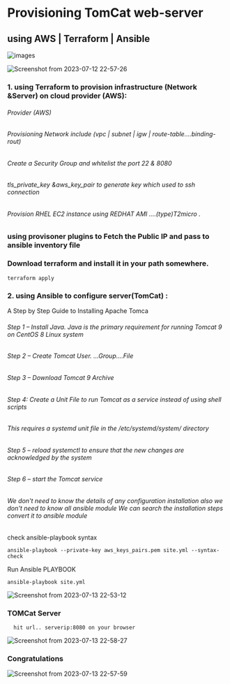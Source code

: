 # Provisioning TomCat web-server 
## using  AWS | Terraform | Ansible      
![images](https://github.com/Hassan-Ashraf-Elshennawy/TomCat-AWS-Terraform-Ansible-/assets/111524157/65633a1a-7144-4da1-ba34-079c0066aa5e)

![Screenshot from 2023-07-12 22-57-26](https://github.com/Hassan-Ashraf-Elshennawy/HHH/assets/111524157/f5d3bd10-dafc-4924-b08a-a52bc8ede157)





### 1. using Terraform to provision infrastructure (Network &Server) on cloud provider (AWS): 
###### Provider (AWS)
###### Provisioning Network include (vpc |  subnet  |  igw  |  route-table....binding-rout)
###### Create a Security Group and whitelist the port 22 & 8080
###### tls_private_key &aws_key_pair to generate key which used to ssh connection
###### Provision RHEL EC2 instance using REDHAT AMI ....(type)T2micro .
### using provisoner plugins to Fetch the Public IP and pass to ansible inventory file 

### Download terraform and install it in your path somewhere.
```
terraform apply
```
### 2. using Ansible to configure server(TomCat) :

A Step by Step Guide to Installing Apache Tomca
###### Step 1 – Install Java. Java is the primary requirement for running Tomcat 9 on CentOS 8 Linux system
###### Step 2 – Create Tomcat User. ...Group....File
###### Step 3 – Download Tomcat 9 Archive
###### Step 4: Create a Unit File to run Tomcat as a service instead of using shell scripts
###### This requires a systemd unit file in the /etc/systemd/system/ directory      
###### Step 5 – reload systemctl to ensure that the new changes are acknowledged by the system
###### Step 6 – start the Tomcat service

###### We don't need to know the details of any configuration installation also we don't need to know all ansible module We can search the installation steps convert it to ansible module

check ansible-playbook syntax
```
ansible-playbook --private-key aws_keys_pairs.pem site.yml --syntax-check
```
Run Ansible PLAYBOOK
```
ansible-playbook site.yml
```
![Screenshot from 2023-07-13 22-53-12](https://github.com/Hassan-Ashraf-Elshennawy/HHH/assets/111524157/d7f6cd01-b3e4-4c0c-9ac2-eeb26a5cb16b)

### TOMCat Server
      hit url.. serverip:8080 on your browser

![Screenshot from 2023-07-13 22-58-27](https://github.com/Hassan-Ashraf-Elshennawy/HHH/assets/111524157/1c37ddf0-0cae-408d-b4dc-236cfddc1f6c)


### Congratulations

![Screenshot from 2023-07-13 22-57-59](https://github.com/Hassan-Ashraf-Elshennawy/HHH/assets/111524157/e3b5f36f-2201-4b01-858a-f9e1af5b4cde)





